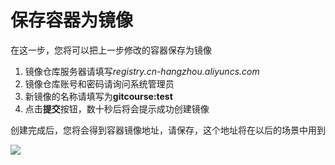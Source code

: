 # 保存容器为镜像 
在这一步，您将可以把上一步修改的容器保存为镜像


1. 镜像仓库服务器请填写*registry.cn-hangzhou.aliyuncs.com*  
2. 镜像仓库账号和密码请询问系统管理员  
3. 新镜像的名称请填写为**gitcourse:test**  
4. 点击**提交**按钮，数十秒后将会提示成功创建镜像  

创建完成后，您将会得到容器镜像地址，请保存，这个地址将在以后的场景中用到

![](/scenario/images/1.png)